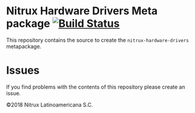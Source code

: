 # Nitrux Hardware Drivers Meta package [![Build Status](https://travis-ci.org/Nitrux/nitrux-hardware-drivers.svg?branch=master)](https://travis-ci.org/Nitrux/nitrux-hardware-drivers)

This repository contains the source to create the `nitrux-hardware-drivers` metapackage.

# Issues
If you find problems with the contents of this repository please create an issue.

©2018 Nitrux Latinoamericana S.C.
